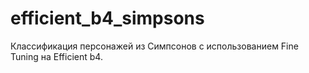 # efficient_b4_simpsons
Классификация персонажей из Симпсонов с использованием Fine Tuning на Efficient b4.
